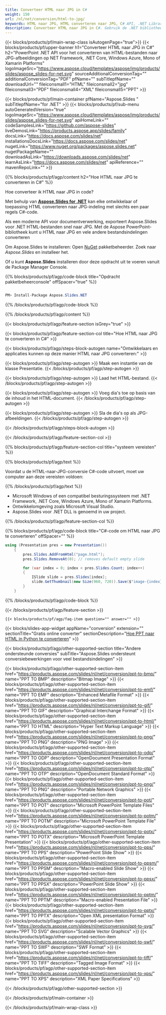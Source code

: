 ```yaml
---
title: Converteer HTML naar JPG in C#
weight: 150
url: /nl/net/conversion/html-to-jpg/ 
keywords: HTML naar JPG, HTML converteren naar JPG, C# API, .NET Library, HTML, JPG
description: Converteer HTML naar JPG in C#. Gebruik de .NET bibliotheek-API om HTML-bestanden naar JPG-afbeeldingen te converteren
---
```


{{< blocks/products/pf/main-wrap-class isAutogenPage="true">}}
{{< blocks/products/pf/upper-banner h1="Converteer HTML naar JPG in C#" h2="PowerPoint .NET API voor het converteren van HTML-bestanden naar JPG-afbeeldingen op NET Framework, .NET Core, Windows Azure, Mono of Xamarin Platforms" logoImageSrc="https://www.aspose.cloud/templates/aspose/img/products/slides/aspose_slides-for-net.svg" sourceAdditionalConversionTag="" additionalConversionTag="PDF" pfName="" subTitlepfName="" downloadUrl="" fileiconsmall1="HTML" fileiconsmall2="jpg" fileiconsmall3="PDF" fileiconsmall4="XML" fileiconsmall5="PPT" >}}

{{< blocks/products/pf/main-container pfName="Aspose.Slides " subTitlepfName="for .NET" >}}
{{< blocks/products/pf/sub-menu autoGeneratedVersion="true" logoImageSrc="https://www.aspose.cloud/templates/aspose/img/products/slides/aspose_slides-for-net.svg" apiHomeLink="" codeSamplesLink="https://github.com/aspose-slides" liveDemosLink="https://products.aspose.app/slides/family" docsLink="https://docs.aspose.com/slides/net" installationsDocsLink="https://docs.aspose.com/slides/net" nugetLink="https://www.nuget.org/packages/aspose.slides.net" nugetPackageName="" downloadAsLink="https://downloads.aspose.com/slides/net" learnAsLink="https://docs.aspose.com/slides/net" apiReference="" mavenRepoLink="" >}}


{{% blocks/products/pf/agp/content h2="Hoe HTML naar JPG te converteren in C#" %}}

Hoe converteer ik HTML naar JPG in code?

Met behulp van [**Aspose.Slides for .NET**](https://products.aspose.com/slides/nl/net/) kan elke ontwikkelaar of toepassing HTML converteren naar JPG-indeling met slechts een paar regels C#-code.

Als een moderne API voor documentverwerking, exporteert Aspose.Slides voor .NET HTML-bestanden snel naar JPG. Met de Aspose PowerPoint-bibliotheek kunt u HTML naar JPG en vele andere bestandsindelingen converteren

Om Aspose.Slides te installeren: Open [NuGet](https://www.nuget.org/packages/aspose.slides.net) pakketbeheerder. Zoek naar *Aspose.Slides* en installeer het.
 
Of u kunt **Aspose.Slides** installeren door deze opdracht uit te voeren vanuit de Package Manager Console.

{{% blocks/products/pf/agp/code-block title="Opdracht pakketbeheerconsole" offSpacer="true" %}}

```cs

PM> Install-Package Aspose.Slides.NET

```

{{% /blocks/products/pf/agp/code-block %}}

{{% /blocks/products/pf/agp/content %}}

{{< blocks/products/pf/agp/feature-section isGrey="true" >}}


{{< blocks/products/pf/agp/feature-section-col title="Hoe HTML naar JPG te converteren in C#" >}}

{{< blocks/products/pf/agp/steps-block-autogen name="Ontwikkelaars en applicaties kunnen op deze manier HTML naar JPG converteren:" >}}

{{< blocks/products/pf/agp/step-autogen >}}
Maak een instantie van de klasse Presentatie.
{{< /blocks/products/pf/agp/step-autogen >}}

{{< blocks/products/pf/agp/step-autogen >}}
Laad het HTML-bestand.
{{< /blocks/products/pf/agp/step-autogen >}}

{{< blocks/products/pf/agp/step-autogen >}}
Voeg dia's toe op basis van de inhoud in het HTML-document.
{{< /blocks/products/pf/agp/step-autogen >}}

{{< blocks/products/pf/agp/step-autogen >}}
Sla de dia's op als JPG-afbeeldingen.
{{< /blocks/products/pf/agp/step-autogen >}}

{{< /blocks/products/pf/agp/steps-block-autogen >}}

{{< /blocks/products/pf/agp/feature-section-col >}}

{{% blocks/products/pf/agp/feature-section-col title="systeem vereisten" %}}

{{% blocks/products/pf/agp/text %}}

 Voordat u de HTML-naar-JPG-conversie C#-code uitvoert, moet uw computer aan deze vereisten voldoen:

{{% /blocks/products/pf/agp/text %}}

- Microsoft Windows of een compatibel besturingssysteem met .NET Framework, .NET Core, Windows Azure, Mono of Xamarin Platforms.
- Ontwikkelomgeving zoals Microsoft Visual Studio.
- Aspose.Slides voor .NET DLL is genoemd in uw project.

{{% /blocks/products/pf/agp/feature-section-col %}}

{{% blocks/products/pf/agp/code-block title="C#-code om HTML naar JPG te converteren" offSpacer="" %}}

```cs
using (Presentation pres = new Presentation())
    {
        pres.Slides.AddFromHtml("page.html");
        pres.Slides.RemoveAt(0); // removes default empty slide

        for (var index = 0; index < pres.Slides.Count; index++)
        {
            ISlide slide = pres.Slides[index];
            slide.GetThumbnail(new Size(960, 720)).Save($"image-{index}.jpg", ImageFormat.Jpeg);
        }
    }
```

{{% /blocks/products/pf/agp/code-block %}}

{{< /blocks/products/pf/agp/feature-section >}}

    {{< blocks/products/pf/agp/faq-item question="" answer="" >}}
 

{{< blocks/slides-app-widget  appName="conversion" extension="" sectionTitle="Gratis online converter" sectionDescription="[Hoe PPT naar HTML in Python te converteren](https://products.aspose.com/slides/nl/python-net/conversion/ppt-to-html/)" >}}

<!-- aboutfile Starts -->

<!-- aboutfile Ends -->
    
{{< blocks/products/pf/agp/other-supported-section title="Andere ondersteunde conversies" subTitle="Aspose.Slides ondersteunt conversiebewerkingen voor veel bestandsindelingen" >}}

{{< blocks/products/pf/agp/other-supported-section-item href="https://products.aspose.com/slides/nl/net/conversion/ppt-to-bmp/" name="PPT TO BMP" description="Bitmap Image" >}}
{{< blocks/products/pf/agp/other-supported-section-item href="https://products.aspose.com/slides/nl/net/conversion/ppt-to-emf/" name="PPT TO EMF" description="Enhanced Metafile Format" >}}
{{< blocks/products/pf/agp/other-supported-section-item href="https://products.aspose.com/slides/nl/net/conversion/ppt-to-gif/" name="PPT TO GIF" description="Graphical Interchange Format" >}}
{{< blocks/products/pf/agp/other-supported-section-item href="https://products.aspose.com/slides/nl/net/conversion/ppt-to-html/" name="PPT TO HTML" description="Hyper Text Markup Language" >}}
{{< blocks/products/pf/agp/other-supported-section-item href="https://products.aspose.com/slides/nl/net/conversion/ppt-to-png/" name="PPT TO PNG" description="PNG Image" >}}
{{< blocks/products/pf/agp/other-supported-section-item href="https://products.aspose.com/slides/nl/net/conversion/ppt-to-odp/" name="PPT TO ODP" description="OpenDocument Presentation Format" >}}
{{< blocks/products/pf/agp/other-supported-section-item href="https://products.aspose.com/slides/nl/net/conversion/ppt-to-otp/" name="PPT TO OTP" description="OpenDocument Standard Format" >}}
{{< blocks/products/pf/agp/other-supported-section-item href="https://products.aspose.com/slides/nl/net/conversion/ppt-to-png/" name="PPT TO PNG" description="Portable Network Graphics" >}}
{{< blocks/products/pf/agp/other-supported-section-item href="https://products.aspose.com/slides/nl/net/conversion/ppt-to-pot/" name="PPT TO POT" description="Microsoft PowerPoint Template Files" >}}
{{< blocks/products/pf/agp/other-supported-section-item href="https://products.aspose.com/slides/nl/net/conversion/ppt-to-potm/" name="PPT TO POTM" description="Microsoft PowerPoint Template File" >}}
{{< blocks/products/pf/agp/other-supported-section-item href="https://products.aspose.com/slides/nl/net/conversion/ppt-to-potx/" name="PPT TO POTX" description="Microsoft PowerPoint Template Presentation" >}}
{{< blocks/products/pf/agp/other-supported-section-item href="https://products.aspose.com/slides/nl/net/conversion/ppt-to-pps/" name="PPT TO PPS" description="PowerPoint Slide Show" >}}
{{< blocks/products/pf/agp/other-supported-section-item href="https://products.aspose.com/slides/nl/net/conversion/ppt-to-ppsm/" name="PPT TO PPSM" description="Macro-enabled Slide Show" >}}
{{< blocks/products/pf/agp/other-supported-section-item href="https://products.aspose.com/slides/nl/net/conversion/ppt-to-ppsx/" name="PPT TO PPSX" description="PowerPoint Slide Show" >}}
{{< blocks/products/pf/agp/other-supported-section-item href="https://products.aspose.com/slides/nl/net/conversion/ppt-to-pptm/" name="PPT TO PPTM" description="Macro-enabled Presentation File" >}}
{{< blocks/products/pf/agp/other-supported-section-item href="https://products.aspose.com/slides/nl/net/conversion/ppt-to-pptx/" name="PPT TO PPTX" description="Open XML presentation Format" >}}
{{< blocks/products/pf/agp/other-supported-section-item href="https://products.aspose.com/slides/nl/net/conversion/ppt-to-svg/" name="PPT TO SVG" description="Scalable Vector Graphics" >}}
{{< blocks/products/pf/agp/other-supported-section-item href="https://products.aspose.com/slides/nl/net/conversion/ppt-to-swf/" name="PPT TO SWF" description="SWF Format" >}}
{{< blocks/products/pf/agp/other-supported-section-item href="https://products.aspose.com/slides/nl/net/conversion/ppt-to-tiff/" name="PPT TO TIFF" description="Tagged Image Format" >}}
{{< blocks/products/pf/agp/other-supported-section-item href="https://products.aspose.com/slides/nl/net/conversion/ppt-to-xps/" name="PPT TO XPS" description="XML Paper Specifications" >}}

{{< /blocks/products/pf/agp/other-supported-section >}}

{{< /blocks/products/pf/main-container >}}
    
{{< /blocks/products/pf/main-wrap-class >}}